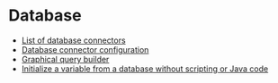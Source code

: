 # Database

* [List of database connectors](list-of-database-connectors.md)
* [Database connector configuration](database-connector-configuration.md)
* [Graphical query builder](graphical-query-builder.md)
* [Initialize a variable from a database without scripting or Java code](initialize-a-variable-from-a-database-without-scripting-or-java-code.md)